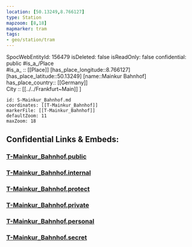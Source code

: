 ```yaml
---
location: [50.13249,8.766127] 
type: Station 
mapzoom: [8,18] 
mapmarker: tram 
tags:
- geo/station/tram
---
```

SpocWebEntityId: 156479
isDeleted: false
isReadOnly: false
confidential: public
#is_a_/Place  
#is_a_ :: [[Place]] 
[has_place_longitude::8.766127] 
[has_place_latitude::50.13249] 
[name::Mainkur Bahnhof] 
has_place_country:: [[Germany]]  
City :: [[../../Frankfurt~Main]] ] 


```leaflet
id: S-Mainkur_Bahnhof.md
coordinates: [[T-Mainkur_Bahnhof]] 
markerFile: [[T-Mainkur_Bahnhof]] 
defaultZoom: 11 
maxZoom: 18
```


## Confidential Links & Embeds: 

### [T-Mainkur_Bahnhof.public](/_public/\Earth\Continent\Europe\Europe~Central\Germany\Germany~West\Hessen\counties~Hessen\Frankfurt~Main\Stations-FFM~TT-Mainkur_Bahnhof.public.md) 

### [T-Mainkur_Bahnhof.internal](/_internal/\Earth\Continent\Europe\Europe~Central\Germany\Germany~West\Hessen\counties~Hessen\Frankfurt~Main\Stations-FFM~TT-Mainkur_Bahnhof.internal.md) 

### [T-Mainkur_Bahnhof.protect](/_protect/\Earth\Continent\Europe\Europe~Central\Germany\Germany~West\Hessen\counties~Hessen\Frankfurt~Main\Stations-FFM~TT-Mainkur_Bahnhof.protect.md) 

### [T-Mainkur_Bahnhof.private](/_private/\Earth\Continent\Europe\Europe~Central\Germany\Germany~West\Hessen\counties~Hessen\Frankfurt~Main\Stations-FFM~TT-Mainkur_Bahnhof.private.md) 

### [T-Mainkur_Bahnhof.personal](/_personal/\Earth\Continent\Europe\Europe~Central\Germany\Germany~West\Hessen\counties~Hessen\Frankfurt~Main\Stations-FFM~TT-Mainkur_Bahnhof.personal.md) 

### [T-Mainkur_Bahnhof.secret](/_secret/\Earth\Continent\Europe\Europe~Central\Germany\Germany~West\Hessen\counties~Hessen\Frankfurt~Main\Stations-FFM~TT-Mainkur_Bahnhof.secret.md)

